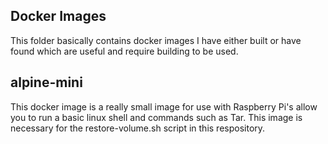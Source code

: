 ## Docker Images
This folder basically contains docker images I have either built or have found which are useful and require building to be used.

## alpine-mini
This docker image is a really small image for use with Raspberry Pi's allow you to run a basic linux shell and commands such as Tar. This image is necessary for the restore-volume.sh script in this respository.